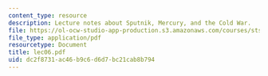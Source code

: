 ```yaml
---
content_type: resource
description: Lecture notes about Sputnik, Mercury, and the Cold War.
file: https://ol-ocw-studio-app-production.s3.amazonaws.com/courses/sts-471j-engineering-apollo-the-moon-project-as-a-complex-system-spring-2007/dc2f8731ac46b9c6d6d7bc21cab8b794_lec06.pdf
file_type: application/pdf
resourcetype: Document
title: lec06.pdf
uid: dc2f8731-ac46-b9c6-d6d7-bc21cab8b794
---
```

